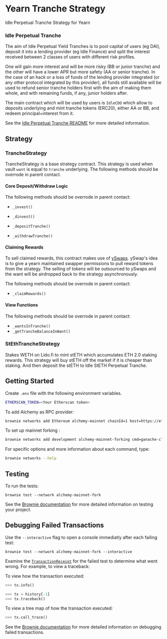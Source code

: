 # Yearn Tranche Strategy
Idle Perpetual Tranche Strategy for Yearn

### Idle Perpetual Tranche 
The aim of Idle Perpetual Yield Tranches is to pool capital of users (eg DAI), deposit it into a lending provider (eg Idle Finance) and split the interest received between 2 classes of users with different risk profiles.

One will gain more interest and will be more risky (BB or junior tranche) and the other will have a lower APR but more safety (AA or senior tranche). In the case of an hack or a loss of funds of the lending provider integrated (or any other protocol integrated by this provider), all funds still available will be used to refund senior tranche holders first with the aim of making them whole, and with remaining funds, if any, junior holders after.

The main contract which will be used by users is `IdleCDO` which allow to deposits underlying and mint tranche tokens (ERC20), either AA or BB, and redeem principal+interest from it.

See the [Idle Perpetual Tranche README](https://github.com/Idle-Labs/idle-tranches) for more detailed information.

## Strategy
### TrancheStrategy
TrancheStrategy is a base strategy contract.
This strategy is used when vault `want` is equal to `tranche` underlying.
The following methods should be overrode in parent contact.

#### Core Deposit/Withdraw Logic

The following methods should be overrode in parent contact:

- `_invest()`
- `_dinvest()`

- `_depositTranche()`
- `_withdrawTranche()`

#### Claiming Rewards

To sell claimed rewards, this contract makes use of [ySwaps](https://github.com/yearn/yswaps/blob/main/).
ySwap's idea is to give a yearn maintained swapper permissions to pull reward tokens from the strategy. The selling of tokens will be outsourced to ySwaps and the want will be airdropped back to the strategy asynchronously.

The following methods should be overrode in parent contact:

- `_claimRewards()`

#### View Functions

The following methods should be overrode in parent contact:

- `_wantsInTranche()`
- `_getTrancheBalanceInWant()`

### StEthTrancheStrategy
Stakes WETH on Lido.fi to mint stETH which accumulates ETH 2.0 staking rewards. This strategy will buy stETH off the market if it is cheaper than staking. And then deposit the stETH to Idle StETH Perpetual Tranche.

## Getting Started

Create `.env` file with the following environment variables.

```bash
ETHERSCAN_TOKEN=<Your Etherscan token>
```

To add Alchemy as RPC provider:
```bash
brownie networks add Ethereum alchemy-mainnet chainId=1 host=https://eth-mainnet.alchemyapi.io/v2/<ALCHEMY_API_KEY> explorer=https://api.etherscan.io/api muticall2=0x5BA1e12693Dc8F9c48aAD8770482f4739bEeD696
```

To set up mainnet forking :

```bash
brownie networks add development alchemy-mainnet-forking cmd=ganache-cli fork=alchemy-mainnet mnemonic=brownie port=8545 accounts=10 host=http://127.0.0.1 timeout=120
```

For specific options and more information about each command, type: 
```bash
brownie networks --help
```


## Testing

To run the tests:

```
brownie test --network alchemy-mainnet-fork
```

See the [Brownie documentation](https://eth-brownie.readthedocs.io/en/stable/tests-pytest-intro.html) for more detailed information on testing your project.

## Debugging Failed Transactions

Use the `--interactive` flag to open a console immediatly after each failing test:
```
brownie test --network alchemy-mainnet-fork --interactive
```

Examine the [`TransactionReceipt`](https://eth-brownie.readthedocs.io/en/stable/api-network.html#transactionreceipt) for the failed test to determine what went wrong. For example, to view a traceback:

To view how the transaction executed:

```python
>>> tx.info()
```

```python
>>> tx = history[-1]
>>> tx.traceback()
```

To view a tree map of how the transaction executed:

```python
>>> tx.call_trace()
```


See the [Brownie documentation](https://eth-brownie.readthedocs.io/en/stable/core-transactions.html) for more detailed information on debugging failed transactions.
